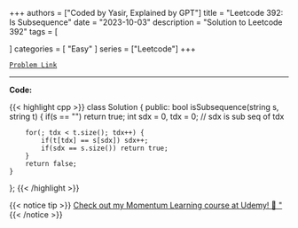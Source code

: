 
+++
authors = ["Coded by Yasir, Explained by GPT"]
title = "Leetcode 392: Is Subsequence"
date = "2023-10-03"
description = "Solution to Leetcode 392"
tags = [
    
]
categories = [
    "Easy"
]
series = ["Leetcode"]
+++



[`Problem Link`](https://leetcode.com/problems/is-subsequence/description/)

---

**Code:**

{{< highlight cpp >}}
class Solution {
public:
    bool isSubsequence(string s, string t) {
        if(s == "") return true;
        int sdx = 0, tdx = 0;
        // sdx is sub seq of tdx

        for(; tdx < t.size(); tdx++) {
            if(t[tdx] == s[sdx]) sdx++;
            if(sdx == s.size()) return true;
        }
        return false;
    }
};
{{< /highlight >}}



{{< notice tip >}}
[Check out my Momentum Learning course at Udemy! 🚀 "](https://www.udemy.com/course/blind-75-the-data-structures-and-algorithms-essentials/)
{{< /notice >}}

